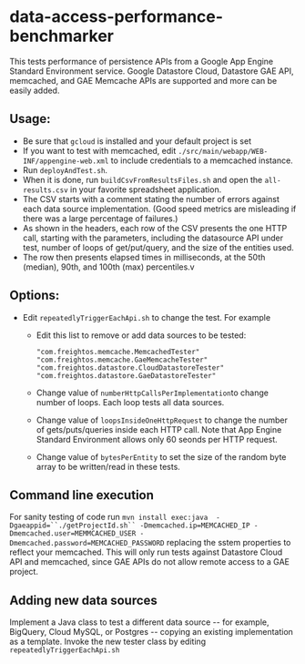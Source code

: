 # data-access-performance-benchmarker

This tests performance of persistence APIs  from a Google App Engine Standard Environment service.  Google Datastore Cloud, Datastore GAE API, memcached, and GAE Memcache APIs are supported and more can  be easily added.

## Usage:
- Be sure that `gcloud` is installed and your default project is set
- If you want to test with memcached, edit `./src/main/webapp/WEB-INF/appengine-web.xml` to include credentials to a memcached instance.
- Run `deployAndTest.sh`.
- When it is done, run `buildCsvFromResultsFiles.sh` and open the `all-results.csv` in your favorite spreadsheet application.
- The CSV starts with a comment stating the number of errors against each data source implementation. (Good speed metrics are misleading if there was a large percentage of failures.)
- As shown in the headers, each row of the CSV presents the  one HTTP call, starting with the parameters, including the datasource API under test,  number of loops of get/put/query, and the  size of the entities used.  
- The row then presents elapsed times in milliseconds, at the 50th (median), 90th, and 100th (max) percentiles.v

## Options:
* Edit `repeatedlyTriggerEachApi.sh` to change the test. For example
  * Edit this list to remove or add data sources to be  tested:

    ```
    "com.freightos.memcache.MemcachedTester"
    "com.freightos.memcache.GaeMemcacheTester"
    "com.freightos.datastore.CloudDatastoreTester"
    "com.freightos.datastore.GaeDatastoreTester"
    ```
  * Change value of  `numberHttpCallsPerImplementation`to change number of loops. Each loop tests all data sources.
  * Change value of `loopsInsideOneHttpRequest` to change the number of gets/puts/queries inside each HTTP call. Note that App Engine Standard Environment allows only 60 seonds per HTTP request.
  * Change value of `bytesPerEntity` to set the size of the random byte array to be written/read in these tests.

## Command line execution

For sanity testing of code run `mvn install exec:java  -Dgaeappid=``./getProjectId.sh`` -Dmemcached.ip=MEMCACHED_IP -Dmemcached.user=MEMMCACHED_USER -Dmemcached.password=MEMCACHED_PASSWORD` replacing the sstem properties to reflect your memcached. This will only run tests against  Datastore Cloud API and memcached, since GAE APIs do not allow remote access to a GAE project.


## Adding new data sources
Implement a Java class to test a different data source -- for example, BigQuery, Cloud MySQL, or Postgres -- copying an existing implementation as a template.  Invoke the  new tester class by editing `repeatedlyTriggerEachApi.sh` 
